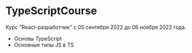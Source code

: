 # TypeScriptCourse

Курс "React-разработчик" с 05 сентября 2022 до 06 ноября 2022 года.
+ Основы TypeScript
+ Основные типы JS в TS

